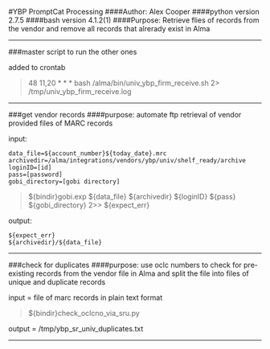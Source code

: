 #YBP PromptCat Processing
####Author: Alex Cooper
####python version 2.7.5
####bash version 4.1.2(1)
####Purpose: Retrieve flies of records from the vendor and remove all records that alrerady exist in Alma

----------------------------------

###master script to run the other ones

added to crontab

>48 11,20 * * * bash /alma/bin/univ_ybp_firm_receive.sh 2> /tmp/univ_ybp_firm_receive.log

-----------------------------------

###get vendor records
####purpose: automate ftp retrieval of vendor provided files of MARC records

input:

```
data_file=${account_number}${today_date}.mrc
archivedir=/alma/integrations/vendors/ybp/univ/shelf_ready/archive
loginID=[id]
pass=[password]
gobi_directory=[gobi directory]
```

>${bindir}gobi.exp ${data_file} ${archivedir} ${loginID} ${pass} ${gobi_directory} 2>> ${expect_err}

output:

```
${expect_err}
${archivedir}/${data_file}
```

-------------------------------------

###check for duplicates
####purpose: use oclc numbers to check for pre-existing records from the vendor file in Alma and split the file into files of unique and duplicate records

input = file of marc records in plain text format

>${bindir}check_oclcno_via_sru.py

output = /tmp/ybp_sr_univ_duplicates.txt

----------------------------------------
